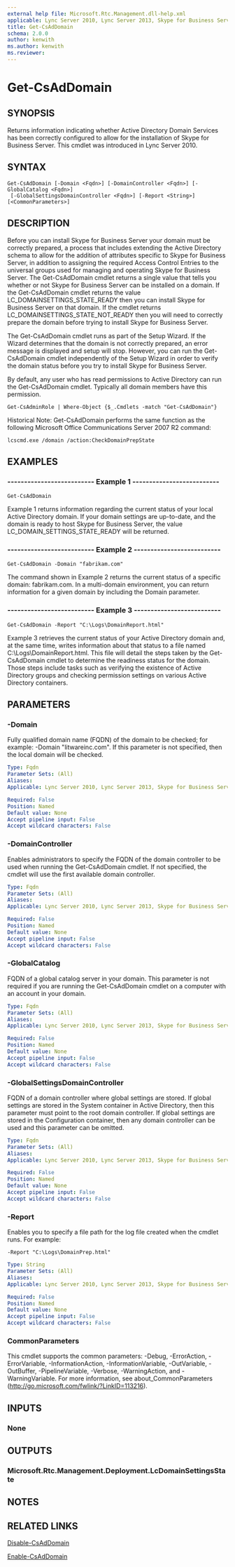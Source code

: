 ```yaml
---
external help file: Microsoft.Rtc.Management.dll-help.xml
applicable: Lync Server 2010, Lync Server 2013, Skype for Business Server 2015, Skype for Business Server 2019
title: Get-CsAdDomain
schema: 2.0.0
author: kenwith
ms.author: kenwith
ms.reviewer:
---
```


# Get-CsAdDomain

## SYNOPSIS
Returns information indicating whether Active Directory Domain Services has been correctly configured to allow for the installation of Skype for Business Server.
This cmdlet was introduced in Lync Server 2010.


## SYNTAX

```
Get-CsAdDomain [-Domain <Fqdn>] [-DomainController <Fqdn>] [-GlobalCatalog <Fqdn>]
 [-GlobalSettingsDomainController <Fqdn>] [-Report <String>] [<CommonParameters>]
```

## DESCRIPTION
Before you can install Skype for Business Server your domain must be correctly prepared, a process that includes extending the Active Directory schema to allow for the addition of attributes specific to Skype for Business Server, in addition to assigning the required Access Control Entries to the universal groups used for managing and operating Skype for Business Server.
The Get-CsAdDomain cmdlet returns a single value that tells you whether or not Skype for Business Server can be installed on a domain.
If the Get-CsAdDomain cmdlet returns the value LC_DOMAINSETTINGS_STATE_READY then you can install Skype for Business Server on that domain.
If the cmdlet returns LC_DOMAINSETTINGS_STATE_NOT_READY then you will need to correctly prepare the domain before trying to install Skype for Business Server.

The Get-CsAdDomain cmdlet runs as part of the Setup Wizard.
If the Wizard determines that the domain is not correctly prepared, an error message is displayed and setup will stop.
However, you can run the Get-CsAdDomain cmdlet independently of the Setup Wizard in order to verify the domain status before you try to install Skype for Business Server.

By default, any user who has read permissions to Active Directory can run the Get-CsAdDomain cmdlet.
Typically all domain members have this permission.

`Get-CsAdminRole | Where-Object {$_.Cmdlets -match "Get-CsAdDomain"}`

Historical Note: Get-CsAdDomain performs the same function as the following Microsoft Office Communications Server 2007 R2 command:

`lcscmd.exe /domain /action:CheckDomainPrepState`


## EXAMPLES

### -------------------------- Example 1 --------------------------
```
Get-CsAdDomain
```

Example 1 returns information regarding the current status of your local Active Directory domain.
If your domain settings are up-to-date, and the domain is ready to host Skype for Business Server, the value LC_DOMAIN_SETTINGS_STATE_READY will be returned.

### -------------------------- Example 2 --------------------------
```
Get-CsAdDomain -Domain "fabrikam.com"
```

The command shown in Example 2 returns the current status of a specific domain: fabrikam.com.
In a multi-domain environment, you can return information for a given domain by including the Domain parameter.

### -------------------------- Example 3 --------------------------
```
Get-CsAdDomain -Report "C:\Logs\DomainReport.html"
```

Example 3 retrieves the current status of your Active Directory domain and, at the same time, writes information about that status to a file named C:\Logs\DomainReport.html.
This file will detail the steps taken by the Get-CsAdDomain cmdlet to determine the readiness status for the domain.
Those steps include tasks such as verifying the existence of Active Directory groups and checking permission settings on various Active Directory containers.


## PARAMETERS

### -Domain
Fully qualified domain name (FQDN) of the domain to be checked; for example: -Domain "litwareinc.com".
If this parameter is not specified, then the local domain will be checked.

```yaml
Type: Fqdn
Parameter Sets: (All)
Aliases: 
Applicable: Lync Server 2010, Lync Server 2013, Skype for Business Server 2015, Skype for Business Server 2019

Required: False
Position: Named
Default value: None
Accept pipeline input: False
Accept wildcard characters: False
```

### -DomainController
Enables administrators to specify the FQDN of the domain controller to be used when running the Get-CsAdDomain cmdlet.
If not specified, the cmdlet will use the first available domain controller.

```yaml
Type: Fqdn
Parameter Sets: (All)
Aliases: 
Applicable: Lync Server 2010, Lync Server 2013, Skype for Business Server 2015, Skype for Business Server 2019

Required: False
Position: Named
Default value: None
Accept pipeline input: False
Accept wildcard characters: False
```

### -GlobalCatalog
FQDN of a global catalog server in your domain.
This parameter is not required if you are running the Get-CsAdDomain cmdlet on a computer with an account in your domain.

```yaml
Type: Fqdn
Parameter Sets: (All)
Aliases: 
Applicable: Lync Server 2010, Lync Server 2013, Skype for Business Server 2015, Skype for Business Server 2019

Required: False
Position: Named
Default value: None
Accept pipeline input: False
Accept wildcard characters: False
```

### -GlobalSettingsDomainController
FQDN of a domain controller where global settings are stored.
If global settings are stored in the System container in Active Directory, then this parameter must point to the root domain controller.
If global settings are stored in the Configuration container, then any domain controller can be used and this parameter can be omitted.

```yaml
Type: Fqdn
Parameter Sets: (All)
Aliases: 
Applicable: Lync Server 2010, Lync Server 2013, Skype for Business Server 2015, Skype for Business Server 2019

Required: False
Position: Named
Default value: None
Accept pipeline input: False
Accept wildcard characters: False
```

### -Report
Enables you to specify a file path for the log file created when the cmdlet runs.
For example: 

`-Report "C:\Logs\DomainPrep.html"`

```yaml
Type: String
Parameter Sets: (All)
Aliases: 
Applicable: Lync Server 2010, Lync Server 2013, Skype for Business Server 2015, Skype for Business Server 2019

Required: False
Position: Named
Default value: None
Accept pipeline input: False
Accept wildcard characters: False
```

### CommonParameters
This cmdlet supports the common parameters: -Debug, -ErrorAction, -ErrorVariable, -InformationAction, -InformationVariable, -OutVariable, -OutBuffer, -PipelineVariable, -Verbose, -WarningAction, and -WarningVariable. For more information, see about_CommonParameters (http://go.microsoft.com/fwlink/?LinkID=113216).


## INPUTS

### None


## OUTPUTS

### Microsoft.Rtc.Management.Deployment.LcDomainSettingsState


## NOTES


## RELATED LINKS

[Disable-CsAdDomain](Disable-CsAdDomain.md)

[Enable-CsAdDomain](Enable-CsAdDomain.md)

